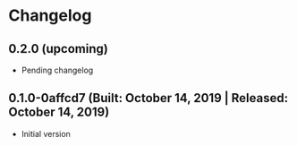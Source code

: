# Changelog

## 0.2.0 (upcoming)

* Pending changelog

## 0.1.0-0affcd7 (Built: October 14, 2019 | Released: October 14, 2019)

* Initial version

